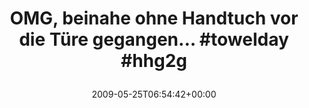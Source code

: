 ---
retweeted: false
source: <a href="http://twitter.com" rel="nofollow">Twitter Web Client</a>
entities:
  hashtags:
  - text: towelday
    indices:
    - '52'
    - '61'
  - text: hhg2g
    indices:
    - '62'
    - '68'
  symbols: []
  user_mentions: []
  urls: []
display_text_range:
- '0'
- '68'
favorite_count: '0'
id_str: '1910308692'
truncated: false
retweet_count: '0'
id: '1910308692'
created_at: Mon May 25 06:54:42 +0000 2009
favorited: false
full_text: 'OMG, beinahe ohne Handtuch vor die Türe gegangen... #towelday #hhg2g'
lang: de
tags:
- towelday
- hhg2g
- pesos/twitter
date: '2009-05-25T06:54:42+00:00'
src: https://twitter.com/bascht/status/1910308692
original_url: https://twitter.com/bascht/status/1910308692
type: twitter_tweet
text: 'OMG, beinahe ohne Handtuch vor die Türe gegangen... #towelday #hhg2g'
title: 'OMG, beinahe ohne Handtuch vor die Türe gegangen... #towelday #hhg2g

  '

---